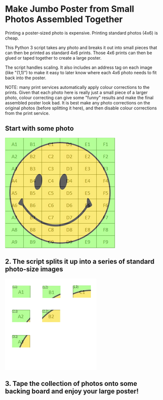# Make Jumbo Poster from Small Photos Assembled Together

Printing a poster-sized photo is expensive. Printing standard photos (4x6) is cheap.

This Python 3 script takes any photo and breaks it out into small pieces that can then be printed as standard 4x6 prints. Those 4x6 prints can then be glued or taped together to create a large poster.

The script handles scaling. It also includes an address tag on each image (like "(1,1)") to make it easy to later know where each 4x6 photo needs to fit back into the poster.

NOTE: many print services automatically apply colour corrections to the prints. Given that each photo here is really just a small piece of a larger photo, colour correcting can give some "funny" results and make the final assembled poster look bad. It is best make any photo corrections on the original photos (before splitting it here), and then disable colour corrections from the print service.

## Start with some photo
![Original Image](images/original_photo.jpg)

## 2. The script splits it up into a series of standard photo-size images
![Standard-Sized Photos](images/individual_standard_photos.jpg)

## 3. Tape the collection of photos onto some backing board and enjoy your large poster!
